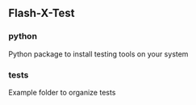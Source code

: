 ## Flash-X-Test 

### python

Python package to install testing tools on your system

### tests

Example folder to organize tests
